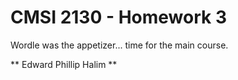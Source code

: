 # CMSI 2130 - Homework 3
Wordle was the appetizer... time for the main course.

** Edward Phillip Halim **
